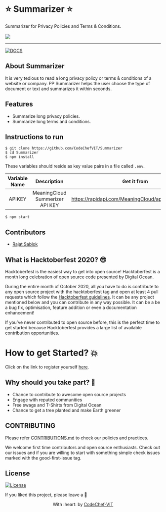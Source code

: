 <h1>
 ⭐️ Summarizer ⭐️
</h1>
Summarizer for Privacy Policies and Terms & Conditions.
<br> 

<br>
<img src="https://embed-fastly.wistia.com/deliveries/49bd387c40e2c5aada92abdf973bc46d.webp?image_crop_resized=960x540">

---
[![DOCS](https://img.shields.io/badge/Documentation-see%20docs-green?style=flat-square&logo=appveyor)](https://documenter.getpostman.com/view/12931122/TVRkZ7WS)
<!-- [![UI ](https://img.shields.io/badge/User%20Interface-Link%20to%20UI-orange?style=flat-square&logo=appveyor)](INSERT_UI_LINK_HERE) -->

## About Summarizer
It is very tedious to read a long privacy policy or terms & conditions of a website or company. PP Summarizer helps the user choose the type of document or text and summarizes it within seconds.

## Features
- Summarize long privacy policies.
- Summarize long terms and conditions.


## Instructions to run
```
$ git clone https://github.com/CodeChefVIT/Summarizer
$ cd Summarizer
$ npm install
```
These variables should reside as key value pairs in a file called `.env`.

| Variable Name |           Description           |                     Get it from                     |
| :-----------: | :-----------------------------: | :-------------------------------------------------: |
|    APIKEY     | MeaningCloud Summerizer API KEY | https://rapidapi.com/MeaningCloud/api/summarization |

```
$ npm start
```

## Contributors
- <a href="https://github.com/RajatSablok">Rajat Sablok</a>

<h2>
 What is Hacktoberfest 2020? 😎
</h2>
Hacktoberfest is the easiest way to get into open source! Hacktoberfest is a month long celebration of open source code presented by Digital Ocean.

During the entire month of October 2020, all you have to do is contribute to any open source project with the hacktoberfest tag and open at least 4 pull requests which follow the [Hacktoberfest guidelines](https://hacktoberfest.digitalocean.com/hacktoberfest-update?updated). It can be any project mentioned below and you can contribute in any way possible. It can be a be a bug fix, optimisation, feature addition or even a documentation enhancement! 

If you’ve never contributed to open source before, this is the perfect time to get started because Hacktoberfest provides a large list of available contribution opportunities.

<h1>
How to get Started? 💥 
</h1>

Click on the link to register yourself [here](https://hacktoberfest.digitalocean.com/).

## Why should you take part? 🙌 
- Chance to contribute to awesome open source projects 
- Engage with reputed communities
- Free swags and T-Shirts from Digital Ocean
- Chance to get a tree planted and make Earth greener

## CONTRIBUTING

Please refer [CONTRIBUTIONS.md](./CONTRIBUTIONS.md) to check our policies and practices.

We welcome first time contributors and open source enthusiasts. Check out our issues and if you are willing to start with something simple check issues marked with the good-first-issue tag.

## License
[![License](http://img.shields.io/:license-mit-blue.svg?style=flat-square)](http://badges.mit-license.org)

If you liked this project, please leave a 🌟

<p align="center">
	With :heart: by <a href="https://www.codechefvit.com" target="_blank">CodeChef-VIT</a>
</p>

